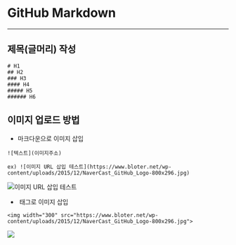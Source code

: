 # GitHub Markdown
---

## 제목(글머리) 작성

```
# H1
## H2
### H3
#### H4
##### H5
###### H6
```


## 이미지 업로드 방법

- 마크다운으로 이미지 삽입
```
![텍스트](이미지주소)

ex) ![이미지 URL 삽입 테스트](https://www.bloter.net/wp-content/uploads/2015/12/NaverCast_GitHub_Logo-800x296.jpg)
```
![이미지 URL 삽입 테스트](https://www.bloter.net/wp-content/uploads/2015/12/NaverCast_GitHub_Logo-800x296.jpg)

- <img> 태그로 이미지 삽입
```
<img width="300" src="https://www.bloter.net/wp-content/uploads/2015/12/NaverCast_GitHub_Logo-800x296.jpg">
```
<img src="https://www.bloter.net/wp-content/uploads/2015/12/NaverCast_GitHub_Logo-800x296.jpg">
